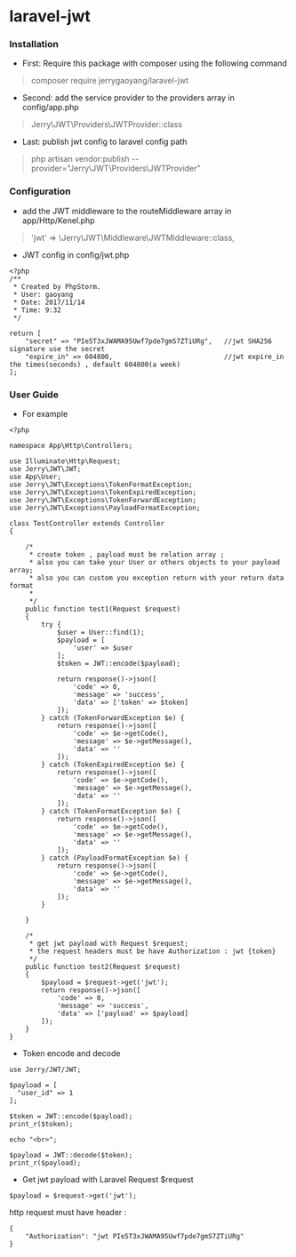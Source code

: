 # laravel-jwt

### Installation

* First: Require this package with composer using the following command

> composer require jerrygaoyang/laravel-jwt

* Second: add the service provider to the providers array in config/app.php

> Jerry\JWT\Providers\JWTProvider::class

* Last: publish jwt config to laravel config path

> php artisan vendor:publish --provider="Jerry\JWT\Providers\JWTProvider"

### Configuration

* add the JWT middleware to the routeMiddleware array in app/Http/Kenel.php

> 'jwt' => \Jerry\JWT\Middleware\JWTMiddleware::class,

* JWT config in config/jwt.php 
```
<?php
/**
 * Created by PhpStorm.
 * User: gaoyang
 * Date: 2017/11/14
 * Time: 9:32
 */

return [
    "secret" => "PIe5T3xJWAMA95Uwf7pde7gmS7ZTiURg",   //jwt SHA256 signature use the secret
    "expire_in" => 604800,                            //jwt expire_in the times(seconds) , default 604800(a week)
];
```

### User Guide

* For example

```
<?php

namespace App\Http\Controllers;

use Illuminate\Http\Request;
use Jerry\JWT\JWT;
use App\User;
use Jerry\JWT\Exceptions\TokenFormatException;
use Jerry\JWT\Exceptions\TokenExpiredException;
use Jerry\JWT\Exceptions\TokenForwardException;
use Jerry\JWT\Exceptions\PayloadFormatException;

class TestController extends Controller
{

    /*
     * create token , payload must be relation array ;
     * also you can take your User or others objects to your payload array;
     * also you can custom you exception return with your return data format
     *
     */
    public function test1(Request $request)
    {
        try {
            $user = User::find(1);
            $payload = [
                'user' => $user
            ];
            $token = JWT::encode($payload);

            return response()->json([
                'code' => 0,
                'message' => 'success',
                'data' => ['token' => $token]
            ]);
        } catch (TokenForwardException $e) {
            return response()->json([
                'code' => $e->getCode(),
                'message' => $e->getMessage(),
                'data' => ''
            ]);
        } catch (TokenExpiredException $e) {
            return response()->json([
                'code' => $e->getCode(),
                'message' => $e->getMessage(),
                'data' => ''
            ]);
        } catch (TokenFormatException $e) {
            return response()->json([
                'code' => $e->getCode(),
                'message' => $e->getMessage(),
                'data' => ''
            ]);
        } catch (PayloadFormatException $e) {
            return response()->json([
                'code' => $e->getCode(),
                'message' => $e->getMessage(),
                'data' => ''
            ]);
        }

    }

    /*
     * get jwt payload with Request $request;
     * the request headers must be have Authorization : jwt {token}
     */
    public function test2(Request $request)
    {
        $payload = $request->get('jwt');
        return response()->json([
            'code' => 0,
            'message' => 'success',
            'data' => ['payload' => $payload]
        ]);
    }
}

```

* Token encode and decode  

```
use Jerry/JWT/JWT;

$payload = [
  "user_id" => 1
];

$token = JWT::encode($payload);
print_r($token);

echo "<br>";

$payload = JWT::decode($token);
print_r($payload);

```

* Get jwt payload with Laravel Request $request

```
$payload = $request->get('jwt');
```

http request must have header :  

``` 
{
	"Authorization": "jwt PIe5T3xJWAMA95Uwf7pde7gmS7ZTiURg"
}	
```


